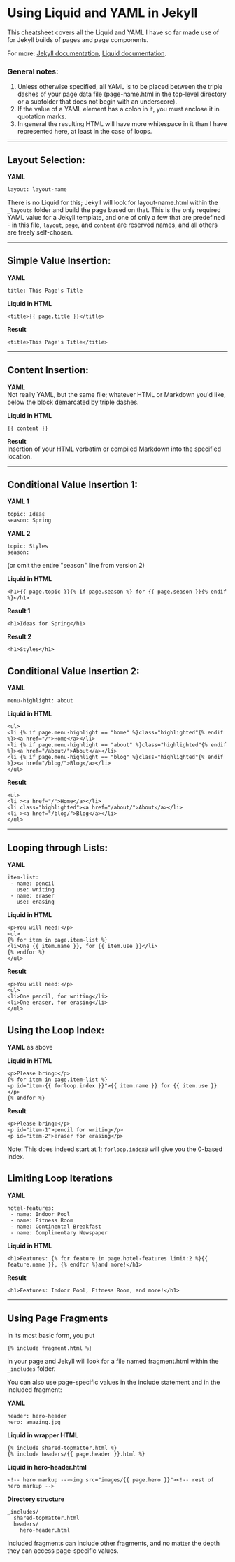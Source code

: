 # Using Liquid and YAML in Jekyll

This cheatsheet covers all the Liquid and YAML I have so far made use of for Jekyll builds of pages and page components.

For more: [Jekyll documentation](https://jekyllrb.com/docs/frontmatter/), [Liquid documentation](https://help.shopify.com/themes/liquid). 

### General notes:
1. Unless otherwise specified, all YAML is to be placed between the triple dashes of your page data file (page-name.html in the top-level directory or a subfolder that does not begin with an underscore).
2. If the value of a YAML element has a colon in it, you must enclose it in quotation marks.
3. In general the resulting HTML will have more whitespace in it than I have represented here, at least in the case of loops.

---

## Layout Selection:

**YAML**
```
layout: layout-name
```

There is no Liquid for this; Jekyll will look for layout-name.html within the `_layouts` folder and build the page based on that. This is the only required YAML value for a Jekyll template, and one of only a few that are predefined - in this file, `layout`, `page`, and `content` are reserved names, and all others are freely self-chosen.

---

## Simple Value Insertion:

**YAML**
```
title: This Page's Title
```

**Liquid in HTML**
```
<title>{{ page.title }}</title>
```

**Result**
```
<title>This Page's Title</title>
```

---

## Content Insertion:

**YAML**<br>
Not really YAML, but the same file; whatever HTML or Markdown you'd like, below the block demarcated by triple dashes.

**Liquid in HTML**
```
{{ content }}
```

**Result**<br>
Insertion of your HTML verbatim or compiled Markdown into the specified location.

---

## Conditional Value Insertion 1:

**YAML 1**
```
topic: Ideas
season: Spring
```

**YAML 2**
```
topic: Styles
season:
```

(or omit the entire "season" line from version 2)

**Liquid in HTML**
```
<h1>{{ page.topic }}{% if page.season %} for {{ page.season }}{% endif %}</h1>
```

**Result 1**
```
<h1>Ideas for Spring</h1>
```

**Result 2**
```
<h1>Styles</h1>
```


## Conditional Value Insertion 2:

**YAML**
```
menu-highlight: about
```

**Liquid in HTML**
```
<ul>
<li {% if page.menu-highlight == "home" %}class="highlighted"{% endif %}><a href="/">Home</a></li>
<li {% if page.menu-highlight == "about" %}class="highlighted"{% endif %}><a href="/about/">About</a></li>
<li {% if page.menu-highlight == "blog" %}class="highlighted"{% endif %}><a href="/blog/">Blog</a></li>
</ul>
```

**Result**
```
<ul>
<li ><a href="/">Home</a></li>
<li class="highlighted"><a href="/about/">About</a></li>
<li ><a href="/blog/">Blog</a></li>
</ul>
```

---

## Looping through Lists:

**YAML**
```
item-list:
 - name: pencil
   use: writing
 - name: eraser
   use: erasing
```

**Liquid in HTML**
```
<p>You will need:</p>
<ul>
{% for item in page.item-list %}
<li>One {{ item.name }}, for {{ item.use }}</li>
{% endfor %}
</ul>
```

**Result**
```
<p>You will need:</p>
<ul>
<li>One pencil, for writing</li>
<li>One eraser, for erasing</li>
</ul>
```


## Using the Loop Index:

**YAML** as above

**Liquid in HTML**
```
<p>Please bring:</p>
{% for item in page.item-list %}
<p id="item-{{ forloop.index }}">{{ item.name }} for {{ item.use }}</p>
{% endfor %}
```

**Result**
```
<p>Please bring:</p>
<p id="item-1">pencil for writing</p>
<p id="item-2">eraser for erasing</p>
```

Note: This does indeed start at 1; `forloop.index0` will give you the 0-based index.


## Limiting Loop Iterations

**YAML**
```
hotel-features:
 - name: Indoor Pool
 - name: Fitness Room
 - name: Continental Breakfast
 - name: Complimentary Newspaper
```

**Liquid in HTML**
```
<h1>Features: {% for feature in page.hotel-features limit:2 %}{{ feature.name }}, {% endfor %}and more!</h1>
```

**Result**
```
<h1>Features: Indoor Pool, Fitness Room, and more!</h1>
```

---

## Using Page Fragments

In its most basic form, you put
```
{% include fragment.html %}
```
in your page and Jekyll will look for a file named fragment.html within the `_includes` folder.

You can also use page-specific values in the include statement and in the included fragment:

**YAML**
```
header: hero-header
hero: amazing.jpg
```

**Liquid in wrapper HTML**
```
{% include shared-topmatter.html %}
{% include headers/{{ page.header }}.html %}
```

**Liquid in hero-header.html**
```
<!-- hero markup --><img src="images/{{ page.hero }}"><!-- rest of hero markup -->
```

**Directory structure**
```
_includes/
  shared-topmatter.html
  headers/
    hero-header.html
```

Included fragments can include other fragments, and no matter the depth they can access page-specific values.
